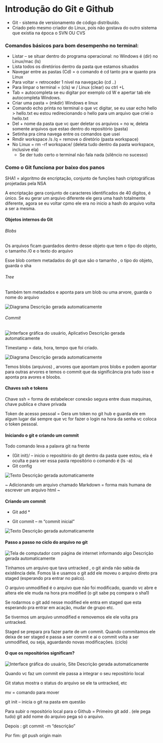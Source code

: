 # Introdução do Git e Github

- Git - sistema de versionamento de código distribuído.
- Criado pelo mesmo criador do Linux, pois não gostava do outro sistema que existia na época o SVN OU CVS

### Comandos básicos para bom desempenho no terminal:

- Listar – se situar dentro do programa operacional: no Windows é (dir) no Linux/mac (ls) 
- Lista todos os diretórios dentro da pasta que estamos situados
- Navegar entre as pastas (Cd) = o comando é cd tanto pra w quanto pra Linux
- Para voltar = retroceder 1 nivel na navegação (cd ..)
- Para limpar o terminal = (cls) w / Linux (clear) ou ctrl +L
- Tab = autocompleta se eu digitar por exemplo cd W e apertar tab ele autocompleta Windows.
- Criar uma pasta = (mkdir) Windows e linux
- Comando echo printa no terminal o que vc digitar, se eu usar echo hello > hello.txt eu estou redirecionando o hello para um arquivo que criei o hello.txt
- Del + nome da pasta que vc quer deletar os arquivos = no w, deleta somente arquivos  que estao dentro do repositório (pasta)
- Setinha pra cima navega entre os comandos que usei
- Rmdir  workspace /s /q = remove o diretório (pasta workspace)
- No Linux = rm -rf workspace/ (deleta tudo dentro da pasta workspace, inclusive ela)
  - Se der tudo certo o terminal não fala nada (silêncio no sucesso)

### Como o Git funciona por baixo dos panos

SHA1 = algoritmo de encriptação, conjunto de funções hash criptográficas projetadas pela NSA

A encriptação gera conjunto de caracteres identificados de 40 digitos, é único. Se eu gerar um arquivo diferente ele gera uma hash totalmente diferente, agora se eu voltar cpmo ele era no inicio a hash do arquivo volta a ser a mesma.

#### Objetos internos do Git

###### Blobs 

Os arquivos ficam guardados dentro desse objeto que tem o tipo do objeto, o tamanho /0 e o texto do arquivo

Esse blob contem metadados do git que são o tamanho , o tipo do objeto, guarda o sha

###### Tree

Também tem metadados e aponta para um blob ou uma arvore, guarda o nome do arquivo 

![Diagrama  Descrição gerada automaticamente](file:///C:/Users/Beatriz/AppData/Local/Temp/msohtmlclip1/01/clip_image003.png)

###### Commit 

![Interface gráfica do usuário, Aplicativo  Descrição gerada automaticamente](file:///C:/Users/Beatriz/AppData/Local/Temp/msohtmlclip1/01/clip_image005.png)

 

Timestamp = data, hora, tempo que foi criado.

![Diagrama  Descrição gerada automaticamente](file:///C:/Users/Beatriz/AppData/Local/Temp/msohtmlclip1/01/clip_image006.png)

Temos blobs (arquivos) , arvores que apontam pros blobs e podem apontar para outras arvores e temos o commit que da significância pra tudo isso e aponta pra avores e bloobs.

#### Chaves ssh e tokens

Chave ssh = forma de estabelecer conexão segura entre duas maquinas, chave publica e chave privada 

Token de acesso pessoal = Gera um token no git hub e guarda ele em algum lugar dai sempre que vc for fazer o login na hora da senha vc coloca o token pessoal.

#### Iniciando o git e criando um commit

Todo comando leva a palavra git na frente 

- (Git init)/ – inicio o repositório do git dentro da pasta quee estou, ela é oculta e para ver essa pasta repositório o comando é (ls -a)
- Git config

![Texto  Descrição gerada automaticamente](file:///C:/Users/Beatriz/AppData/Local/Temp/msohtmlclip1/01/clip_image008.png)

~ Adicionando um arquivo chamado Markdown = forma mais humana de escrever um arquivo html ~

#### Criando um commit

- Git add *

- Git commit – m “commit inicial”

![Texto  Descrição gerada automaticamente](file:///C:/Users/Beatriz/AppData/Local/Temp/msohtmlclip1/01/clip_image010.png)



#### Passo a passo no ciclo do arquivo no git

![Tela de computador com página de internet informando algo  Descrição gerada automaticamente](file:///C:/Users/Beatriz/AppData/Local/Temp/msohtmlclip1/01/clip_image012.png)

 Tínhamos um arquivo que tava untracked , o git ainda não sabia da existência dele. Fomos lá e usamos o git add ele moveu o arquivo direto pra staged (esperando pra entrar no palco).

O arquivo unmodified é o arquivo que não foi modificado, quando vc abre e altera ele ele muda na hora pra modified (o git sabe pq compara o sha1)

Se rodarmos o git add nesse modified ele entra em staged que esta esperando pra entrar em acação, mudar de grupo etc. 

Se tivermos um arquivo unmodified e removemos ele ele volta pra untracked.

Staged se prepara pra fazer parte de um commit. Quando commitamos ele deixa de ser staged e passa a ser commit e ai o commit volta a ser unmodified, ou seja, aguardando novas modificações. (ciclo)

#### O que os repositórios significam?

![Interface gráfica do usuário, Site  Descrição gerada automaticamente](file:///C:/Users/Beatriz/AppData/Local/Temp/msohtmlclip1/01/clip_image014.png)

 Quando vc faz um commit ele passa a integrar o seu repositório local

Git status mostra o status do arquivo se ele ta untracked, etc

mv = comando para mover

git init – inicia o git na pasta em questão

 Para subir o repositório local para o Github = Primeiro git add . (ele pega tudo) git add nome do arquivo pega só o arquivo.

Depois : git commit -m “descrição”

Por fim: git push origin main 